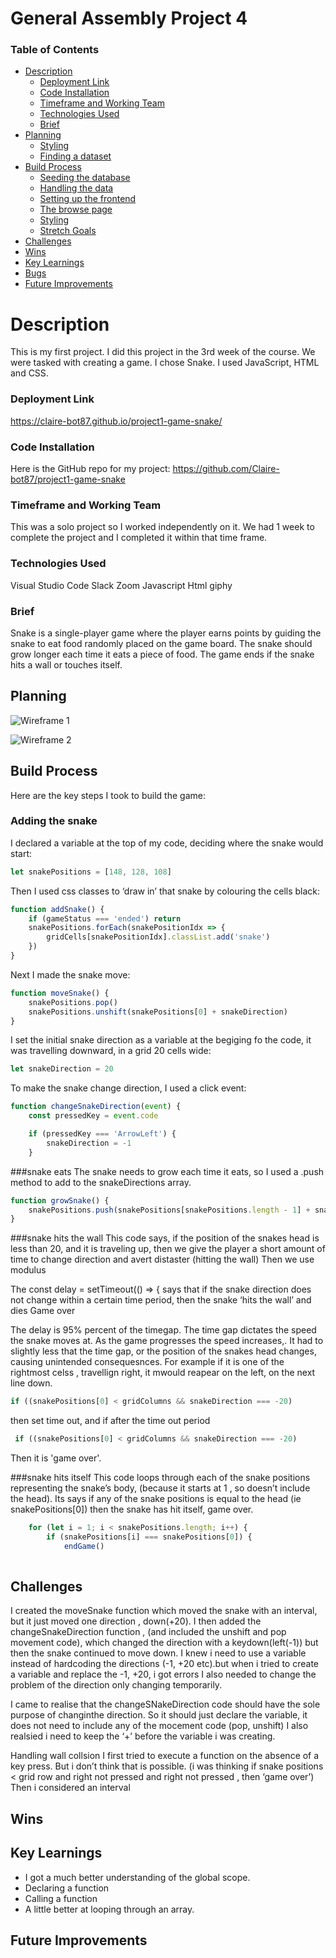 # General Assembly Project 4

### Table of Contents
* [Description](#description)
    - [Deployment Link](#deployment-link)
    - [Code Installation](#code-installation)
    - [Timeframe and Working Team](#timeframe-and-working-team)
    - [Technologies Used](#technologies-used)
    - [Brief](#brief)
* [Planning](#planning)
    - [Styling](#styling)
    - [Finding a dataset](#finding-a-dataset)
* [Build Process](#build-process)
    - [Seeding the database](#seeding-the-database)
    - [Handling the data](#handling-the-data)
    - [Setting up the frontend](#setting-up-the-frontend)
    - [The browse page](#the-browse-page)
    - [Styling](#styling)
    - [Stretch Goals](#stretch-goals)
* [Challenges](#challenges)
* [Wins](#wins)
* [Key Learnings](#key-learnings)
* [Bugs](#bugs)
* [Future Improvements](#future-improvements)

# Description
This is my first project. I did this project in the 3rd week of the course. We were tasked with creating a game. I chose Snake. I used JavaScript, HTML and CSS.

### Deployment Link 
https://claire-bot87.github.io/project1-game-snake/

### Code Installation
Here is the GitHub repo for my project: https://github.com/Claire-bot87/project1-game-snake




### Timeframe and Working Team

This was a solo project so I worked independently on it. We had 1 week to complete the project and I completed it within that time frame.

### Technologies Used
Visual Studio Code
Slack
Zoom 
Javascript
Html
giphy


### Brief
Snake is a single-player game where the player earns points by guiding the snake to eat food randomly placed on the game board. The snake should grow longer each time it eats a piece of food. The game ends if the snake hits a wall or touches itself.

## Planning
![Wireframe 1](https://res.cloudinary.com/dpv0j8frj/image/upload/v1743000010/excalidraw_wireframe_snake_n6dd8k.png)

![Wireframe 2](https://res.cloudinary.com/dpv0j8frj/image/upload/v1742999995/claire-snake-wireframe_j4txs6.png)




## Build Process
Here are the key steps I took to build the game:
### Adding the snake
I declared a variable at the top of my code, deciding where the snake would start:
```.js
let snakePositions = [148, 128, 108]
```
Then I used css classes to ‘draw in’ that snake by colouring the cells black:
```.js
function addSnake() {
    if (gameStatus === 'ended') return
    snakePositions.forEach(snakePositionIdx => {
        gridCells[snakePositionIdx].classList.add('snake')
    })
}
```
Next I made the snake move:
```.js
function moveSnake() {
    snakePositions.pop()
    snakePositions.unshift(snakePositions[0] + snakeDirection)
}
```
I set the initial snake direction as a variable at the begiging fo the code, it was travelling downward, in a grid 20 cells wide:
```.js
let snakeDirection = 20
```
To make the snake change direction, I used a click event:
```.js
function changeSnakeDirection(event) {
    const pressedKey = event.code

    if (pressedKey === 'ArrowLeft') {
        snakeDirection = -1
    }
```

###snake eats
The snake needs to grow each time it eats, so I used a .push method to add to the snakeDirections array.
```.js
function growSnake() {
    snakePositions.push(snakePositions[snakePositions.length - 1] + snakeDirection)
}
```

###snake hits the wall
This code says, if the position of the snakes head is less than 20, and it is traveling up, then we give the player a short amount of time to change direction and avert distaster (hitting the wall)
Then we use modulus

The const delay = setTimeout(() => { says that if the snake direction does not change within a certain time period, then the snake ‘hits the wall’ and dies Game over


The delay is 95% percent of the timegap. The time gap dictates the speed the snake moves at. As the game progresses the speed increases,. It had to slightly less that the time gap, or the position of the snakes head changes, causing unintended consequesnces. For example if it is one of the rightmost celss , travellign right, it mwould reapear on the left, on the next line down.

```.js
if ((snakePositions[0] < gridColumns && snakeDirection === -20)
```
then set time out, and if after the time out period
```.js
 if ((snakePositions[0] < gridColumns && snakeDirection === -20) 
```
Then it is 'game over'.

###snake hits itself
This code loops through each of the snake positions representing the snake’s body, (because it starts at 1 , so doesn’t include the head).
Its says if any of the snake positions is equal to the head (ie snakePositions[0]) then the snake has hit itself, game over.

```.js
    for (let i = 1; i < snakePositions.length; i++) {
        if (snakePositions[i] === snakePositions[0]) {
            endGame()
   
```




## Challenges
I created the moveSnake function which moved the snake with an interval, but it just moved one direction , down(+20). I then added the changeSnakeDirection function , (and included the unshift and pop movement code), which changed the direction with a keydown(left(-1)) but then the snake continued to move down.
I knew i need to use a variable instead of hardcoding the directions (-1, +20 etc).but when i tried to create a variable and replace the -1, +20, i got errors
I also needed to change the problem of the direction only changing temporarily.

I came to realise that  the changeSNakeDirection code should have the sole purpose of changinthe direction. So it should just declare the variable, it does not need to include any of the mocement code (pop, unshift)
I also realsied i need to keep the ‘+’ before the variable i was creating.


Handling wall collsion 
I first tried to execute a function on the absence of a key press. But i don’t think that is possible. (i was thinking if snake positions < grid row and right not pressed and right not pressed , then ‘game over’)
Then i considered an interval


## Wins


## Key Learnings
- I got a much better understanding of the global scope.
- Declaring a function
- Calling a function
- A little better at looping through an array.




## Future Improvements

